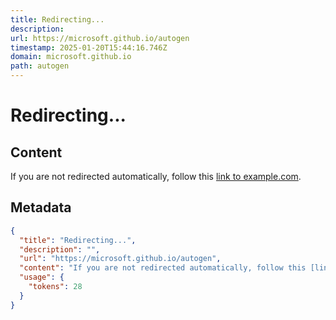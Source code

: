 ```yaml
---
title: Redirecting...
description: 
url: https://microsoft.github.io/autogen
timestamp: 2025-01-20T15:44:16.746Z
domain: microsoft.github.io
path: autogen
---
```


# Redirecting...



## Content

If you are not redirected automatically, follow this [link to example.com](https://microsoft.github.io/autogen/stable/).

## Metadata

```json
{
  "title": "Redirecting...",
  "description": "",
  "url": "https://microsoft.github.io/autogen",
  "content": "If you are not redirected automatically, follow this [link to example.com](https://microsoft.github.io/autogen/stable/).",
  "usage": {
    "tokens": 28
  }
}
```
